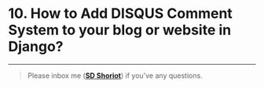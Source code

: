 # 10. How to Add DISQUS Comment System to your blog or website in Django?

---

> Please inbox me (**[SD Shoriot](https://www.facebook.com/shoriot)**) if you've any questions.